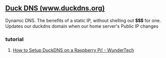## [Duck DNS (www.duckdns.org)](http://www.duckdns.org/)

Dynamic DNS. The benefits of a static IP, without shelling out 💲💲💲 for one. Updates our duckdns domain when our home  server's Public IP changes

### tutorial
1. [How to Setup DuckDNS on a Raspberry Pi! - WunderTech](https://www.wundertech.net/how-to-setup-duckdns-on-a-raspberry-pi/)